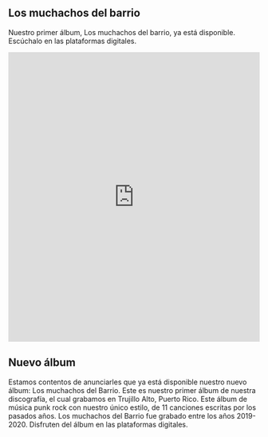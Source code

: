 ## Los muchachos del barrio

Nuestro primer álbum, Los muchachos del barrio, ya está disponible. Escúchalo en las plataformas digitales.

<iframe src="https://open.spotify.com/embed/album/6ZLBxFv1eFc6oN90yeNK7P" width="100%" height="580" frameborder="0" allowtransparency="true" allow="encrypted-media"></iframe>

## Nuevo álbum

Estamos contentos de anunciarles que ya está disponible nuestro nuevo álbum: Los muchachos del Barrio. Este es nuestro primer álbum de nuestra discografía, el cual grabamos en Trujillo Alto, Puerto Rico. Este álbum de música punk rock con nuestro único estilo, de 11 canciones escritas por los pasados años. Los muchachos del Barrio fue grabado entre los años 2019-2020. Disfruten del álbum en las plataformas digitales.

